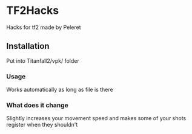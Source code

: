 # TF2Hacks
Hacks for tf2 made by Peleret

## Installation
Put into Titanfall2/vpk/ folder

### Usage
Works automatically as long as file is there

### What does it change
Slightly increases your movement speed and makes some of your shots register when they shouldn't
